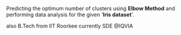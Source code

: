 Predicting the optimum number of clusters using **Elbow Method**
and performing data analysis for the given '**Iris dataset**'.


also B.Tech from IIT Roorkee
currently SDE @IQVIA

